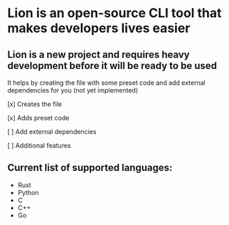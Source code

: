 # Lion is an open-source CLI tool that makes developers lives easier
## Lion is a new project and requires heavy development before it will be ready to be used
It helps by creating the file with some preset code and add external dependencies for you (not yet implemented)

[x] Creates the file

[x] Adds preset code


[ ] Add external dependencies

[ ] Additional features

## Current list of supported languages:
  - Rust
  - Python
  - C
  - C++
  - Go
